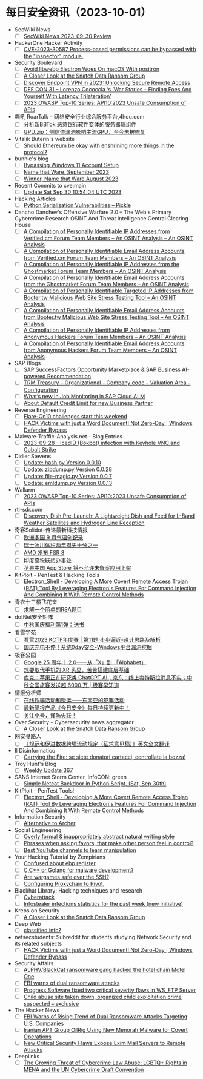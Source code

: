 # 每日安全资讯（2023-10-01）

- SecWiki News
  - [ ] [SecWiki News 2023-09-30 Review](http://www.sec-wiki.com/?2023-09-30)
- HackerOne Hacker Activity
  - [ ] [CVE-2023-30587 Process-based permissions can be bypassed with the "inspector" module.](https://hackerone.com/reports/2078581)
- Security Boulevard
  - [ ] [Avoid libwebp Electron Woes On macOS With positron](https://securityboulevard.com/2023/09/avoid-libwebp-electron-woes-on-macos-with-positron/)
  - [ ] [A Closer Look at the Snatch Data Ransom Group](https://securityboulevard.com/2023/09/a-closer-look-at-the-snatch-data-ransom-group/)
  - [ ] [Discover Endpoint VPN in 2023: Unlocking Secure Remote Access](https://securityboulevard.com/2023/09/discover-endpoint-vpn-in-2023-unlocking-secure-remote-access/)
  - [ ] [DEF CON 31 – Lorenzo Cococcia ‘s ‘War Stories – Finding Foes And Yourself With Latency Trilateration’](https://securityboulevard.com/2023/09/def-con-31-lorenzo-cococcia-s-war-stories-finding-foes-and-yourself-with-latency-trilateration/)
  - [ ] [2023 OWASP Top-10 Series: API10:2023 Unsafe Consumption of APIs](https://securityboulevard.com/2023/09/2023-owasp-top-10-series-api102023-unsafe-consumption-of-apis/)
- 嘶吼 RoarTalk – 网络安全行业综合服务平台,4hou.com
  - [ ] [分析新BBTok 恶意银行软件变体的服务器端组件](https://www.4hou.com/posts/xzw9)
  - [ ] [GPU.zip：侧信道漏洞影响主流GPU，至今未被修复](https://www.4hou.com/posts/5wXB)
- Vitalik Buterin's website
  - [ ] [Should Ethereum be okay with enshrining more things in the protocol?](https://vitalik.ca/general/2023/09/30/enshrinement.html)
- bunnie's blog
  - [ ] [Bypassing Windows 11 Account Setup](https://www.bunniestudios.com/blog/?p=6835)
  - [ ] [Name that Ware, September 2023](https://www.bunniestudios.com/blog/?p=6826)
  - [ ] [Winner, Name that Ware August 2023](https://www.bunniestudios.com/blog/?p=6820)
- Recent Commits to cve:main
  - [ ] [Update Sat Sep 30 10:54:04 UTC 2023](https://github.com/trickest/cve/commit/6755216522344e14273973a26fe3898c9c5ca561)
- Hacking Articles
  - [ ] [Python Serialization Vulnerabilities – Pickle](https://www.hackingarticles.in/python-serialization-vulnerabilities-pickle/)
- Dancho Danchev's Offensive Warfare 2.0 – The Web's Primary Cybercrime Research OSINT And Threat Intelligence Central Clearing House
  - [ ] [A Compilation of Personally Identifiable IP Addresses from Verified.cm Forum Team Members – An OSINT Analysis – An OSINT Analysis](https://feedpress.me/link/23736/16373273/a-compilation-of-personally-identifiable-ip-addresses-from-verified-cm-forum-team-members-an-osint-analysis-an-osint-analysis)
  - [ ] [A Compilation of Personally Identifiable Email Address Accounts from Verified.cm Forum Team Members – An OSINT Analysis](https://feedpress.me/link/23736/16373274/a-compilation-of-personally-identifiable-email-address-accounts-from-verified-cm-forum-team-members-an-osint-analysis)
  - [ ] [A Compilation of Personally Identifiable IP Addresses from the Ghostmarket Forum Team Members – An OSINT Analysis](https://feedpress.me/link/23736/16373275/a-compilation-of-personally-identifiable-ip-addresses-from-the-ghostmarket-forum-team-members-an-osint-analysis)
  - [ ] [A Compilation of Personally Identifiable Email Address Accounts from the Ghostmarket Forum Team Members – An OSINT Analysis](https://feedpress.me/link/23736/16373276/a-compilation-of-personally-identifiable-email-address-accounts-from-the-ghostmarket-forum-team-members-an-osint-analysis)
  - [ ] [A Compilation of Personally Identifiable Targeted IP Addresses from Booter.tw Malicious Web Site Stress Testing Tool – An OSINT Analysis](https://feedpress.me/link/23736/16373277/a-compilation-of-personally-identifiable-targeted-ip-addresses-from-booter-tw-malicious-web-site-stress-testing-tool-an-osint-analysis)
  - [ ] [A Compilation of Personally Identifiable Email Address Accounts from Booter.tw Malicious Web Site Stress Testing Tool – An OSINT Analysis](https://feedpress.me/link/23736/16373278/a-compilation-of-personally-identifiable-email-address-accounts-from-booter-tw-malicious-web-site-stress-testing-tool-an-osint-analysis)
  - [ ] [A Compilation of Personally Identifiable IP Addresses from Anonymous Hackers Forum Team Members – An OSINT Analysis](https://feedpress.me/link/23736/16373279/a-compilation-of-personally-identifiable-ip-addresses-from-anonymous-hackers-forum-team-members-an-osint-analysis)
  - [ ] [A Compilation of Personally Identifiable Email Address Accounts from Anonymous Hackers Forum Team Members – An OSINT Analysis](https://feedpress.me/link/23736/16373280/a-compilation-of-personally-identifiable-email-address-accounts-from-anonymous-hackers-forum-team-members-an-osint-analysis)
- SAP Blogs
  - [ ] [SAP SuccessFactors Opportunity Marketplace & SAP Business AI-powered Recommendation](https://blogs.sap.com/2023/09/30/sap-successfactors-opportunity-marketplace-sap-business-ai-powered-recommendation/)
  - [ ] [TRM Treasury – Organizational – Company code – Valuation Area – Configuration](https://blogs.sap.com/2023/09/30/trm-treasury-organizational-company-code-valuation-area-configuration/)
  - [ ] [What’s new in Job Monitoring in SAP Cloud ALM](https://blogs.sap.com/2023/09/30/whats-new-in-job-monitoring-in-sap-cloud-alm/)
  - [ ] [About Default Credit Limit for new Business Partner](https://blogs.sap.com/2023/09/30/about-default-credit-limit-for-new-business-partner/)
- Reverse Engineering
  - [ ] [Flare-On10 challenges start this weekend](https://www.reddit.com/r/ReverseEngineering/comments/16vzdzu/flareon10_challenges_start_this_weekend/)
  - [ ] [HACK Victims with just a Word Document! Not Zero-Day | Windows Defender Bypass](https://www.reddit.com/r/ReverseEngineering/comments/16wg3sb/hack_victims_with_just_a_word_document_not/)
- Malware-Traffic-Analysis.net - Blog Entries
  - [ ] [2023-09-28 - IcedID (Bokbot) infection with Keyhole VNC and Cobalt Strike](https://www.malware-traffic-analysis.net/2023/09/28/index.html)
- Didier Stevens
  - [ ] [Update: hash.py Version 0.0.10](https://blog.didierstevens.com/2023/09/30/update-hash-py-version-0-0-10/)
  - [ ] [Update: zipdump.py Version 0.0.28](https://blog.didierstevens.com/2023/09/30/update-zipdump-py-version-0-0-28-2/)
  - [ ] [Update: file-magic.py Version 0.0.7](https://blog.didierstevens.com/2023/09/30/update-file-magic-py-version-0-0-7/)
  - [ ] [Update: emldump.py Version 0.0.13](https://blog.didierstevens.com/2023/09/30/update-emldump-py-version-0-0-13/)
- Wallarm
  - [ ] [2023 OWASP Top-10 Series: API10:2023 Unsafe Consumption of APIs](https://lab.wallarm.com/api102023-unsafe-consumption-of-apis/)
- rtl-sdr.com
  - [ ] [Discovery Dish Pre-Launch: A Lightweight Dish and Feed for L-Band Weather Satellites and Hydrogen Line Reception](https://www.rtl-sdr.com/discovery-dish-pre-launch-a-lightweight-dish-and-feed-for-l-band-weather-satellites-and-hydrogen-line-reception/)
- 奇客Solidot–传递最新科技情报
  - [ ] [欧洲多国 9 月气温创纪录](https://www.solidot.org/story?sid=76234)
  - [ ] [瑞士冰川体积两年损失十分之一](https://www.solidot.org/story?sid=76233)
  - [ ] [AMD 发布 FSR 3](https://www.solidot.org/story?sid=76232)
  - [ ] [印度查税联想办事处](https://www.solidot.org/story?sid=76231)
  - [ ] [苹果中国 App Store 将不允许未备案应用上架](https://www.solidot.org/story?sid=76230)
- KitPloit - PenTest & Hacking Tools
  - [ ] [Electron_Shell - Developing A More Covert Remote Access Trojan (RAT) Tool By Leveraging Electron's Features For Command Injection And Combining It With Remote Control Methods](http://www.kitploit.com/2023/09/electronshell-developing-more-covert.html)
- 青衣十三楼飞花堂
  - [ ] [求解一个简单的RSA题目](https://mp.weixin.qq.com/s?__biz=MzUzMjQyMDE3Ng==&mid=2247486844&idx=1&sn=8e018740ca21a4598b705db0b4a57e66&chksm=fab2ce43cdc5475572e48a30d782c4d8eaf6f20ed681f8c1d8cf5c2ea4899667611e1b80c38b&scene=58&subscene=0#rd)
- dotNet安全矩阵
  - [ ] [中秋国庆福利第1弹：送书](https://mp.weixin.qq.com/s?__biz=MzUyOTc3NTQ5MA==&mid=2247488825&idx=1&sn=e5d15d7384a9ffadd07b78b4ea3f8c02&chksm=fa5abbd4cd2d32c22cdb64cc674a029469d054fcc84887482ba55d79b201cb345085813c3139&scene=58&subscene=0#rd)
- 看雪学苑
  - [ ] [看雪2023 KCTF年度赛 | 第11题·步步逼近-设计思路及解析](https://mp.weixin.qq.com/s?__biz=MjM5NTc2MDYxMw==&mid=2458520790&idx=1&sn=c82a730ba8566df4f220c849d7ed2087&chksm=b18d3c5c86fab54a7e5f0947d3db3bc1f39643290c8eef89626d64705ea51e8fcb1618d0fba6&scene=58&subscene=0#rd)
  - [ ] [国庆充电不停！系统0day安全-Windows平台漏洞挖掘](https://mp.weixin.qq.com/s?__biz=MjM5NTc2MDYxMw==&mid=2458520790&idx=2&sn=957e67b97580bf11f4027363d2db9ed5&chksm=b18d3c5c86fab54aefbf5bb78339e79629d90b4a4e9de8747f6e46bee2b4b202c2d5478193d1&scene=58&subscene=0#rd)
- 极客公园
  - [ ] [Google 25 周年｜ 2.0——从「X」到 「Alphabet」](https://mp.weixin.qq.com/s?__biz=MTMwNDMwODQ0MQ==&mid=2653014889&idx=1&sn=eee5fe627f70a427a4a1a136c719d9bc&chksm=7e54b6df49233fc9d5ffbf53edea1d6ccb854f0f5f10783431f00b3ce6276beb8e884aeadd54&scene=58&subscene=0#rd)
  - [ ] [想要取代手机的 XR 头显，苦苦搭建底层基础](https://mp.weixin.qq.com/s?__biz=MTMwNDMwODQ0MQ==&mid=2653014889&idx=2&sn=5311a8369a68a089b0d014939a38eea4&chksm=7e54b6df49233fc942299219f6ae748c7a20c7e65305ed94f9ca9cbed30d015f30b7a1066b10&scene=58&subscene=0#rd)
  - [ ] [库克：苹果正在研究类 ChatGPT AI；京东：线上卖特斯拉消息不实；中秋全国旅客发送超 6000 万 | 极客早知道](https://mp.weixin.qq.com/s?__biz=MTMwNDMwODQ0MQ==&mid=2653014475&idx=1&sn=329966fb5675c486076671d428c82cf8&chksm=7e54b47d49233d6bfc41f4d1b7cde5346dd3aad15eb688e957f9f7470b861cc067ce10f59512&scene=58&subscene=0#rd)
- 情报分析师
  - [ ] [在线诈骗活动和贩运——东南亚的犯罪活动](https://mp.weixin.qq.com/s?__biz=MzA3Mjc1MTkwOA==&mid=2650539505&idx=1&sn=6441b5d8b92738db1072ee39777b4bb1&chksm=87112bbab066a2ac89627e5418f7199f32851dacccc61097675b51a0b9657064ab53b41c1233&scene=58&subscene=0#rd)
  - [ ] [最新简报产品《今日安全》每日持续更新中！](https://mp.weixin.qq.com/s?__biz=MzA3Mjc1MTkwOA==&mid=2650539505&idx=2&sn=bacf37c707644249d07c2d14b906f066&chksm=87112bbab066a2ac270bc5ee1e2e03d7560357b38c03b0dbc474c8e8f4faa8ffa686a099b305&scene=58&subscene=0#rd)
  - [ ] [关注小号，谨防失联！](https://mp.weixin.qq.com/s?__biz=MzA3Mjc1MTkwOA==&mid=2650539505&idx=3&sn=6aef64e820cca01519b4acaa7115b3f1&chksm=87112bbab066a2ac3067300c5db8f18ac0deff7b12cf7d37cdc97a1691357cb2d7abecaf856b&scene=58&subscene=0#rd)
- Over Security - Cybersecurity news aggregator
  - [ ] [A Closer Look at the Snatch Data Ransom Group](https://krebsonsecurity.com/2023/09/a-closer-look-at-the-snatch-data-ransom-group/)
- 网安寻路人
  - [ ] [《规范和促进数据跨境流动规定（征求意见稿）》英文全文翻译](https://mp.weixin.qq.com/s?__biz=MzIxODM0NDU4MQ==&mid=2247500451&idx=1&sn=a72e1e5f80f5a212a0f1f0bdf53a10f5&chksm=97e97f49a09ef65ff99d04715ccbbbbe93aa9e47faaf79654773e8233298446f8bf4a7e867a2&scene=58&subscene=0#rd)
- Il Disinformatico
  - [ ] [Carrying the Fire: se siete donatori cartacei, controllate la bozza!](http://attivissimo.blogspot.com/2023/09/carrying-fire-se-siete-donatori.html)
- Troy Hunt's Blog
  - [ ] [Weekly Update 367](https://www.troyhunt.com/weekly-update-367/)
- SANS Internet Storm Center, InfoCON: green
  - [ ] [Simple Netcat Backdoor in Python Script, (Sat, Sep 30th)](https://isc.sans.edu/diary/rss/30264)
- KitPloit - PenTest Tools!
  - [ ] [Electron_Shell - Developing A More Covert Remote Access Trojan (RAT) Tool By Leveraging Electron's Features For Command Injection And Combining It With Remote Control Methods](http://www.kitploit.com/2023/09/electronshell-developing-more-covert.html)
- Information Security
  - [ ] [Alternative to Archer](https://www.reddit.com/r/Information_Security/comments/16wc6wj/alternative_to_archer/)
- Social Engineering
  - [ ] [Overly formal & inappropriately abstract natural writing style](https://www.reddit.com/r/SocialEngineering/comments/16waxro/overly_formal_inappropriately_abstract_natural/)
  - [ ] [Phrases when asking favors, that make other person feel in control?](https://www.reddit.com/r/SocialEngineering/comments/16w3uhz/phrases_when_asking_favors_that_make_other_person/)
  - [ ] [Best YouTube channels to learn manipulation](https://www.reddit.com/r/SocialEngineering/comments/16vypfp/best_youtube_channels_to_learn_manipulation/)
- Your Hacking Tutorial by Zempirians
  - [ ] [Confused about ebp register](https://www.reddit.com/r/HowToHack/comments/16wb9y4/confused_about_ebp_register/)
  - [ ] [C,C++ or Golang for malware development?](https://www.reddit.com/r/HowToHack/comments/16wluej/cc_or_golang_for_malware_development/)
  - [ ] [Are wargames safe over the SSH?](https://www.reddit.com/r/HowToHack/comments/16w4ktk/are_wargames_safe_over_the_ssh/)
  - [ ] [Configuring Proxychain to Pivot.](https://www.reddit.com/r/HowToHack/comments/16w0vyx/configuring_proxychain_to_pivot/)
- Blackhat Library: Hacking techniques and research
  - [ ] [Cyberattack](https://www.reddit.com/r/blackhat/comments/16wkuza/cyberattack/)
  - [ ] [Infostealer infections statistics for the past week (new initiative)](https://www.reddit.com/r/blackhat/comments/16w278n/infostealer_infections_statistics_for_the_past/)
- Krebs on Security
  - [ ] [A Closer Look at the Snatch Data Ransom Group](https://krebsonsecurity.com/2023/09/a-closer-look-at-the-snatch-data-ransom-group/)
- Deep Web
  - [ ] [classified info?](https://www.reddit.com/r/deepweb/comments/16wixcq/classified_info/)
- netsecstudents: Subreddit for students studying Network Security and its related subjects
  - [ ] [HACK Victims with just a Word Document! Not Zero-Day | Windows Defender Bypass](https://www.reddit.com/r/netsecstudents/comments/16wgfir/hack_victims_with_just_a_word_document_not/)
- Security Affairs
  - [ ] [ALPHV/BlackCat ransomware gang hacked the hotel chain Motel One](https://securityaffairs.com/151732/cyber-crime/alphv-ransomware-motel-one.html)
  - [ ] [FBI warns of dual ransomware attacks](https://securityaffairs.com/151722/cyber-crime/fbi-warns-dual-ransomware-attacks.html)
  - [ ] [Progress Software fixed two critical severity flaws in WS_FTP Server](https://securityaffairs.com/151692/breaking-news/progress-software-ws_ftp-server-flaws.html)
  - [ ] [Child abuse site taken down, organized child exploitation crime suspected – exclusive](https://securityaffairs.com/151706/security/child-abuse-site-taken-down-cybernews.html)
- The Hacker News
  - [ ] [FBI Warns of Rising Trend of Dual Ransomware Attacks Targeting U.S. Companies](https://thehackernews.com/2023/09/fbi-warns-of-rising-trend-of-dual.html)
  - [ ] [Iranian APT Group OilRig Using New Menorah Malware for Covert Operations](https://thehackernews.com/2023/09/iranian-apt-group-oilrig-using-new.html)
  - [ ] [New Critical Security Flaws Expose Exim Mail Servers to Remote Attacks](https://thehackernews.com/2023/09/new-critical-security-flaws-expose-exim.html)
- Deeplinks
  - [ ] [The Growing Threat of Cybercrime Law Abuse: LGBTQ+ Rights in MENA and the UN Cybercrime Draft Convention](https://www.eff.org/deeplinks/2023/09/growing-threat-cybercrime-law-abuse-lgbtq-rights-mena-and-un-cybercrime-draft)
